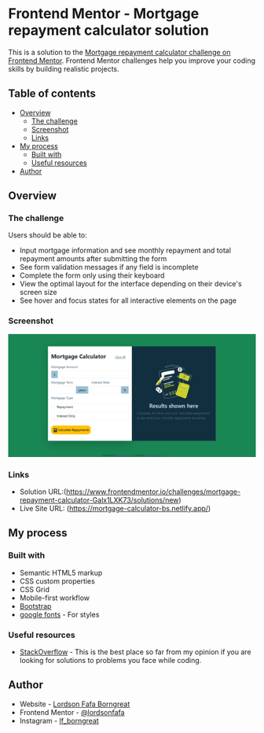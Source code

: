 # Frontend Mentor - Mortgage repayment calculator solution

This is a solution to the [Mortgage repayment calculator challenge on Frontend Mentor](https://www.frontendmentor.io/challenges/mortgage-repayment-calculator-Galx1LXK73). Frontend Mentor challenges help you improve your coding skills by building realistic projects.

## Table of contents

- [Overview](#overview)
  - [The challenge](#the-challenge)
  - [Screenshot](#screenshot)
  - [Links](#links)
- [My process](#my-process)
  - [Built with](#built-with)
  - [Useful resources](#useful-resources)
- [Author](#author)

## Overview

### The challenge

Users should be able to:

- Input mortgage information and see monthly repayment and total repayment amounts after submitting the form
- See form validation messages if any field is incomplete
- Complete the form only using their keyboard
- View the optimal layout for the interface depending on their device's screen size
- See hover and focus states for all interactive elements on the page

### Screenshot

![Screenshot of site](assets/images/screenshot.png)

### Links

- Solution URL:(https://www.frontendmentor.io/challenges/mortgage-repayment-calculator-Galx1LXK73/solutions/new)
- Live Site URL: (https://mortgage-calculator-bs.netlify.app/)

## My process

### Built with

- Semantic HTML5 markup
- CSS custom properties
- CSS Grid
- Mobile-first workflow
- [Bootstrap](https://getbootstrap.com)
- [google fonts](https://googlefonts.com) - For styles

### Useful resources

- [StackOverflow](https://www.stackoverflow.com) - This is the best place so far from my opinion if you are looking for solutions to problems you face while coding.

## Author

- Website - [Lordson Fafa Borngreat](https://www.your-site.com)
- Frontend Mentor - [@lordsonfafa](https://www.frontendmentor.io/profile/lordsonfafa)
- Instagram - [lf_borngreat](https://www.instagram.com/lf_borngreat)
